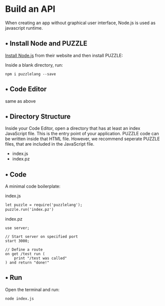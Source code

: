 # Build an API

When creating an app without graphical user interface, Node.js is used as javascript runtime.

## • Install Node and PUZZLE

[Install Node.js](https://nodejs.org/en) from their website and then install PUZZLE:

Inside a blank directory, run:

```shell
npm i puzzlelang --save
```

## • Code Editor

same as above

## • Directory Structure

Inside your Code Editor, open a directory that has at least an index JavaScript file. This is the entry point of your application. PUZZLE code can be written inside that HTML file. However, we recommend seperate PUZZLE files, that are included in the JavaScript file.

* index.js
* index.pz

## • Code

A minimal code boilerplate:

index.js
```html
let puzzle = require('puzzlelang');
puzzle.run('index.pz')
```

index.pz
```puzzle
use server;

// Start server on specified port
start 3000;

// Define a route
on get /test run (
	print "/test was called"
) and return "done!"
```

## • Run

Open the terminal and run:

```shell
node index.js
```
